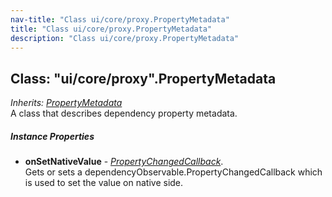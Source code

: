```yaml
---
nav-title: "Class ui/core/proxy.PropertyMetadata"
title: "Class ui/core/proxy.PropertyMetadata"
description: "Class ui/core/proxy.PropertyMetadata"
---
```

## Class: "ui/core/proxy".PropertyMetadata  
_Inherits:_ [_PropertyMetadata_](../../../ui/core/dependency-observable/PropertyMetadata.md)  
A class that describes dependency property metadata.

##### Instance Properties
 - **onSetNativeValue** - [_PropertyChangedCallback_](../../../ui/core/dependency-observable/PropertyChangedCallback.md).    
  Gets or sets a dependencyObservable.PropertyChangedCallback which is used to set the value on native side.
